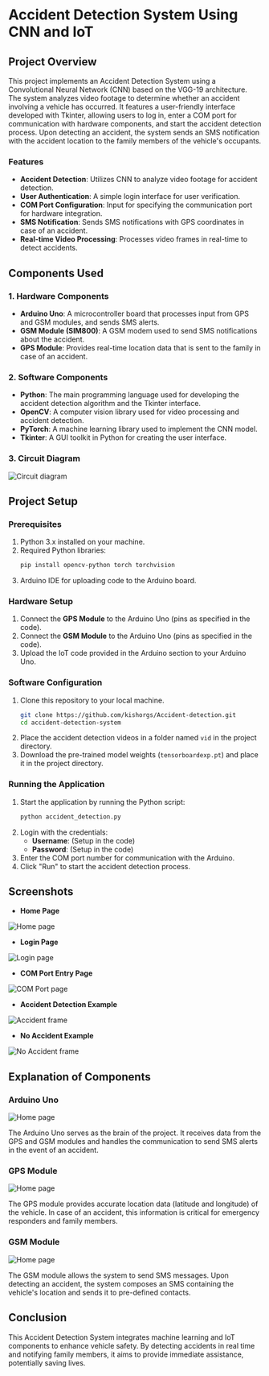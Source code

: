 # Accident Detection System Using CNN and IoT

## Project Overview

This project implements an Accident Detection System using a Convolutional Neural Network (CNN) based on the VGG-19 architecture. The system analyzes video footage to determine whether an accident involving a vehicle has occurred. It features a user-friendly interface developed with Tkinter, allowing users to log in, enter a COM port for communication with hardware components, and start the accident detection process. Upon detecting an accident, the system sends an SMS notification with the accident location to the family members of the vehicle's occupants.

### Features

- **Accident Detection**: Utilizes CNN to analyze video footage for accident detection.
- **User Authentication**: A simple login interface for user verification.
- **COM Port Configuration**: Input for specifying the communication port for hardware integration.
- **SMS Notification**: Sends SMS notifications with GPS coordinates in case of an accident.
- **Real-time Video Processing**: Processes video frames in real-time to detect accidents.

## Components Used

### 1. **Hardware Components**

- **Arduino Uno**: A microcontroller board that processes input from GPS and GSM modules, and sends SMS alerts.
- **GSM Module (SIM800)**: A GSM modem used to send SMS notifications about the accident.
- **GPS Module**: Provides real-time location data that is sent to the family in case of an accident.

### 2. **Software Components**

- **Python**: The main programming language used for developing the accident detection algorithm and the Tkinter interface.
- **OpenCV**: A computer vision library used for video processing and accident detection.
- **PyTorch**: A machine learning library used to implement the CNN model.
- **Tkinter**: A GUI toolkit in Python for creating the user interface.

### 3. **Circuit Diagram**

<img src="Accident_detection_project/img/Circuit diagram.png" alt="Circuit diagram"/>

## Project Setup

### Prerequisites

1. Python 3.x installed on your machine.
2. Required Python libraries:
   ```bash
   pip install opencv-python torch torchvision
   ```
3. Arduino IDE for uploading code to the Arduino board.

### Hardware Setup

1. Connect the **GPS Module** to the Arduino Uno (pins as specified in the code).
2. Connect the **GSM Module** to the Arduino Uno (pins as specified in the code).
3. Upload the IoT code provided in the Arduino section to your Arduino Uno.

### Software Configuration

1. Clone this repository to your local machine.
   ```bash
   git clone https://github.com/kishorgs/Accident-detection.git
   cd accident-detection-system
   ```
2. Place the accident detection videos in a folder named `vid` in the project directory.
3. Download the pre-trained model weights (`tensorboardexp.pt`) and place it in the project directory.

### Running the Application

1. Start the application by running the Python script:
   ```bash
   python accident_detection.py
   ```
2. Login with the credentials:
   - **Username**: (Setup in the code)
   - **Password**: (Setup in the code)
3. Enter the COM port number for communication with the Arduino.
4. Click "Run" to start the accident detection process.

## Screenshots

- **Home Page**
  
<img src="Accident_detection_project/img/landing_page.png" alt="Home page"/>

- **Login Page**
  
<img src="Accident_detection_project/img/Login_page.png" alt="Login page"/>

- **COM Port Entry Page**

<img src="Accident_detection_project/img/COM_port_page.png" alt="COM Port page"/>

- **Accident Detection Example**
  
<img src="Accident_detection_project/img/Accident.png" alt="Accident frame"/>

- **No Accident Example**

<img src="Accident_detection_project/img/No_Accident.png" alt="No Accident frame"/>

## Explanation of Components

### Arduino Uno

<img src="Accident_detection_project/img/Arduino.png" alt="Home page"/>

The Arduino Uno serves as the brain of the project. It receives data from the GPS and GSM modules and handles the communication to send SMS alerts in the event of an accident.

### GPS Module

<img src="Accident_detection_project/img/gps.jpeg" alt="Home page"/>

The GPS module provides accurate location data (latitude and longitude) of the vehicle. In case of an accident, this information is critical for emergency responders and family members.

### GSM Module

<img src="Accident_detection_project/img/Gsm.jpeg" alt="Home page"/>

The GSM module allows the system to send SMS messages. Upon detecting an accident, the system composes an SMS containing the vehicle's location and sends it to pre-defined contacts.

## Conclusion

This Accident Detection System integrates machine learning and IoT components to enhance vehicle safety. By detecting accidents in real time and notifying family members, it aims to provide immediate assistance, potentially saving lives.
